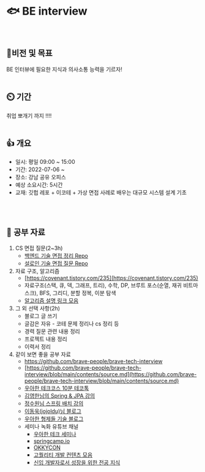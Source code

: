 # 🐟 BE interview 
<br/>

## 💪비전 및 목표

BE 인터뷰에 필요한 지식과 의사소통 능력을 기르자!
<br/>
<br/>

## ⏲️ 기간

취업 뽀개기 까지 !!!! 
<br/>
<br/>

## 👍 개요

- 일시: 평일 09:00 ~ 15:00
- 기간: 2022-07-06 ~ 
- 장소: 강남 공유 오피스
- 예상 소요시간: 5시간
- 교재: 깃헙 레포 + 이코테 + 가상 면접 사례로 배우는 대규모 시스템 설계 기초

<br/>
<br/>  

## 🤔 공부 자료

1. CS 면접 질문(2~3h)
    - [백엔드 기술 면접 정리 Repo](https://github.com/backtony/Backend_Interview_for_Beginner)
    - [설로인 기술 면접 질문 Repo](https://github.com/sirloin-dev/meatplatform/blob/master/job-description/interview-questions.adoc)
2. 자료 구조, 알고리즘
    - [https://covenant.tistory.com/235](https://covenant.tistory.com/235)
    - 자료구조(스택, 큐, 덱, 그래프, 트리), 수학, DP, 브루트 포스(순열, 재귀 비트마스크), BFS, 그리디, 분할 정복, 이분 탐색
    - [알고리즘 설명 링크 모음](https://github.com/tony9402/baekjoon/blob/main/link_for_study.md)
3. 그 외 선택 사항(2h)
    - 블로그 글 쓰기
    - 글감은 자유 - 코테 문제 정리나 cs 정리 등
    - 경력 질문 관련 내용 정리 
    - 프로젝트 내용 정리 
    - 이력서 정리
4. 같이 보면 좋을 공부 자료
    - https://github.com/brave-people/brave-tech-interview
    - [https://github.com/brave-people/brave-tech-interview/blob/main/contents/source.md](https://github.com/brave-people/brave-tech-interview/blob/main/contents/source.md)
    - [우아한 테크코스 10분 테코톡](https://www.youtube.com/playlist?list=PLgXGHBqgT2TvpJ_p9L_yZKPifgdBOzdVH)
    - [김영한님의 Spring & JPA 강의](https://www.inflearn.com/users/@yh)
    - [정수원님 스프링 배치 강의](https://www.inflearn.com/course/%EC%8A%A4%ED%94%84%EB%A7%81-%EB%B0%B0%EC%B9%98#)
    - [이동욱(jojoldu)님 블로그](https://jojoldu.tistory.com/)
    - [우아한 형제들 기술 블로그](https://techblog.woowahan.com/)
    - 세미나 녹화 유튜브 채널
        - [우아한 테크 세미나](https://www.youtube.com/playlist?list=PLgXGHBqgT2TtGi82mCZWuhMu-nQy301ew)
        - [springcamp.io](https://www.youtube.com/user/springcampkr)
        - [OKKYCON](https://www.youtube.com/channel/UCuynXsGvMXLviyqVMeS2y-g)
        - [고퀄리티 개발 컨텐츠 모음](https://github.com/Integerous/goQuality-dev-contents/blob/master/README.md)
        - [신입 개발자로서 성장을 위한 전공 지식](https://github.com/HyeminNoh/Tech-Stack)

<br/>
<br/>
